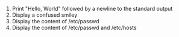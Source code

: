 1. Print "Hello, World" followed by a newline to the standard output
2. Display a confused smiley
3. Display the content of /etc/passwd
4. Display the content of /etc/passwd and /etc/hosts
